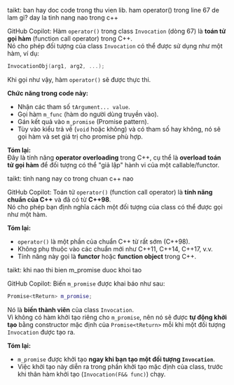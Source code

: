 taikt: ban hay doc code trong thu vien lib.
ham operator() trong line 67 de lam gi? day la tinh nang nao trong c++

GitHub Copilot: Hàm `operator()` trong class `Invocation` (dòng 67) là **toán tử gọi hàm** (function call operator) trong C++.  
Nó cho phép đối tượng của class `Invocation` có thể được sử dụng như một hàm, ví dụ:  
```cpp
InvocationObj(arg1, arg2, ...);
```
Khi gọi như vậy, hàm `operator()` sẽ được thực thi.

**Chức năng trong code này:**  
- Nhận các tham số `tArgument... value`.
- Gọi hàm `m_func` (hàm do người dùng truyền vào).
- Gán kết quả vào `m_promise` (Promise pattern).
- Tùy vào kiểu trả về (`void` hoặc không) và có tham số hay không, nó sẽ gọi hàm và set giá trị cho promise phù hợp.

**Tóm lại:**  
Đây là tính năng **operator overloading** trong C++, cụ thể là **overload toán tử gọi hàm** để đối tượng có thể "giả lập" hành vi của một callable/functor.

taikt: tinh nang nay co trong chuan c++ nao

GitHub Copilot: Toán tử `operator()` (function call operator) là **tính năng chuẩn của C++** và đã có từ **C++98**.  
Nó cho phép bạn định nghĩa cách một đối tượng của class có thể được gọi như một hàm.

**Tóm lại:**  
- `operator()` là một phần của chuẩn C++ từ rất sớm (C++98).
- Không phụ thuộc vào các chuẩn mới như C++11, C++14, C++17, v.v.
- Tính năng này gọi là **functor** hoặc **function object** trong C++.

taikt: khi nao thi bien m_promise duoc khoi tao

GitHub Copilot: Biến `m_promise` được khai báo như sau:
```cpp
Promise<tReturn> m_promise;
```
Nó là **biến thành viên** của class `Invocation`.  
Vì không có hàm khởi tạo riêng cho `m_promise`, nên nó sẽ được **tự động khởi tạo** bằng constructor mặc định của `Promise<tReturn>` mỗi khi một đối tượng `Invocation` được tạo ra.

**Tóm lại:**  
- `m_promise` được khởi tạo **ngay khi bạn tạo một đối tượng `Invocation`**.  
- Việc khởi tạo này diễn ra trong phần khởi tạo mặc định của class, trước khi thân hàm khởi tạo (`Invocation(F&& func)`) chạy.